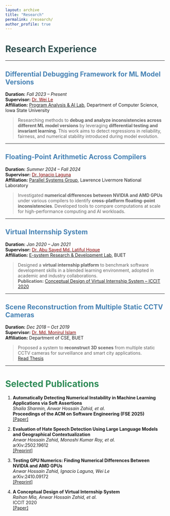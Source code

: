 ```yaml
---
layout: archive
title: "Research"
permalink: /research/
author_profile: true
---
```


# <span style="color:#2F4F4F;">Research Experience</span>

---

## <span style="color:#4682B4;">Differential Debugging Framework for ML Model Versions</span>
**Duration:** *Fall 2023 – Present*  
**Supervisor:** [<span style="color:#8B0000;">Dr. Wei Le</span>](https://weile.work/)  
**Affiliation:** [Program Analysis & AI Lab](https://weile.work/lab.html), Department of Computer Science, Iowa State University

> Researching methods to **debug and analyze inconsistencies across different ML model versions** by leveraging **differential testing and invariant learning**. This work aims to detect regressions in reliability, fairness, and numerical stability introduced during model evolution.

---

## <span style="color:#4682B4;">Floating-Point Arithmetic Across Compilers</span>
**Duration:** *Summer 2024 – Fall 2024*  
**Supervisor:** [<span style="color:#8B0000;">Dr. Ignacio Laguna</span>](https://people.llnl.gov/ilaguna)  
**Affiliation:** [Parallel Systems Group](https://computing.llnl.gov/casc/parallel-systems-group), Lawrence Livermore National Laboratory

> Investigated **numerical differences between NVIDIA and AMD GPUs** under various compilers to identify **cross-platform floating-point inconsistencies**. Developed tools to compare computations at scale for high-performance computing and AI workloads.

---

## <span style="color:#4682B4;">Virtual Internship System</span>
**Duration:** *Jan 2020 – Jan 2021*  
**Supervisor:** [<span style="color:#8B0000;">Dr. Abu Sayed Md. Latiful Hoque</span>](https://cse.buet.ac.bd/faculty/facdetail.php?id=asmlatifulhoque)  
**Affiliation:** [E-system Research & Development Lab](https://esrdlab.cse.buet.ac.bd/), BUET

> Designed a **virtual internship platform** to benchmark software development skills in a blended learning environment, adopted in academic and industry collaborations.  
**Publication:** [Conceptual Design of Virtual Internship System – ICCIT 2020](https://ieeexplore.ieee.org/document/9392713)

---

## <span style="color:#4682B4;">Scene Reconstruction from Multiple Static CCTV Cameras</span>
**Duration:** *Dec 2018 – Oct 2019*  
**Supervisor:** [<span style="color:#8B0000;">Dr. Md. Monirul Islam</span>](https://cse.buet.ac.bd/faculty/facdetail.php?id=mmislam)  
**Affiliation:** Department of CSE, BUET

> Proposed a system to **reconstruct 3D scenes** from multiple static CCTV cameras for surveillance and smart city applications.  
[Read Thesis](https://drive.google.com/file/d/1niLKHkkCZIC6RTYKvwPz33PSTk3ufMR-/view)

---

# <span style="color:#2E8B57;">Selected Publications</span>
1. **Automatically Detecting Numerical Instability in Machine Learning Applications via Soft Assertions**  
   *Shaila Sharmin, Anwar Hossain Zahid, et al.*  
   **Proceedings of the ACM on Software Engineering (FSE 2025)**  
   [[Paper]](https://dl.acm.org/journal/pacmse)

2. **Evaluation of Hate Speech Detection Using Large Language Models and Geographical Contextualization**  
   *Anwar Hossain Zahid, Monoshi Kumar Roy, et al.*  
   arXiv:2502.19612  
   [[Preprint]](https://arxiv.org/abs/2502.19612)

3. **Testing GPU Numerics: Finding Numerical Differences Between NVIDIA and AMD GPUs**  
   *Anwar Hossain Zahid, Ignacio Laguna, Wei Le*  
   arXiv:2410.09172  
   [[Preprint]](https://arxiv.org/abs/2410.09172)

4. **A Conceptual Design of Virtual Internship System**  
   *Raihan Mia, Anwar Hossain Zahid, et al.*  
   ICCIT 2020  
   [[Paper]](https://ieeexplore.ieee.org/document/9392713)
